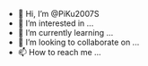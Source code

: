 - 👋 Hi, I’m @PiKu2007S
- 👀 I’m interested in ...
- 🌱 I’m currently learning ...
- 💞️ I’m looking to collaborate on ...
- 📫 How to reach me ...

<!---
PiKu2007S/PiKu2007S is a ✨ special ✨ repository because its `README.md` (this file) appears on your GitHub profile.
You can click the Preview link to take a look at your changes.
--->
